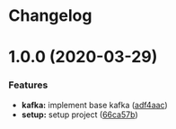 # Changelog

# 1.0.0 (2020-03-29)


### Features

* **kafka:** implement base kafka ([adf4aac](https://github.com/Polygens/producer/commit/adf4aac718095f1850276c053502b3d2f34f6ef0))
* **setup:** setup project ([66ca57b](https://github.com/Polygens/producer/commit/66ca57b23d32047af5caedba6509d1be71deeed2))
